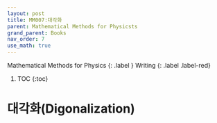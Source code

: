 ```yaml
---
layout: post
title: MM007:대각화
parent: Mathematical Methods for Physicsts
grand_parent: Books
nav_order: 7
use_math: true
---
```


Mathematical Methods for Physics
{: .label }
Writing
{: .label .label-red}

1. TOC
{:toc}



# 대각화(Digonalization)
